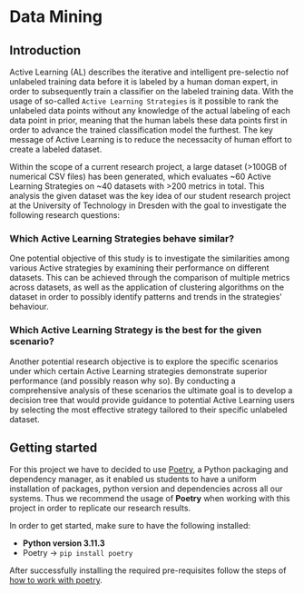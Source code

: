 # Data Mining

## Introduction

Active Learning (AL) describes the iterative and intelligent pre-selectio nof unlabeled training data before it is labeled by a human doman expert, in order to subsequently train a classifier on the labeled training data. With the usage of so-called `Active Learning Strategies` is it possible to rank the unlabeled data points without any knowledge of the actual labeling of each data point in prior, meaning that the human labels these data points first in order to advance the trained classification model the furthest. The key message of Active Learning is to reduce the necessacity of human effort to create a labeled dataset.

Within the scope of a current research project, a large dataset (>100GB of numerical CSV files) has been generated, which evaluates ~60 Active Learning Strategies on ~40 datasets with >200 metrics in total. This analysis the given dataset was the key idea of our student research project at the University of Technology in Dresden with the goal to investigate the following research questions:

### Which Active Learning Strategies behave similar?

One potential objective of this study is to investigate the similarities among various Active strategies by examining their performance on different datasets. This can be achieved through the comparison of multiple metrics across datasets, as well as the application of clustering algorithms on the dataset in order to possibly identify patterns and trends in the strategies' behaviour.

### Which Active Learning Strategy is the best for the given scenario?

Another potential research objective is to explore the specific scenarios under which certain Active Learning strategies demonstrate superior performance (and possibly reason why so). By conducting a comprehensive analysis of these scenarios the ultimate goal is to develop a decision tree that would provide guidance to potential Active Learning users by selecting the most effective strategy tailored to their specific unlabeled dataset.

## Getting started

For this project we have to decided to use [Poetry](https://github.com/python-poetry/poetry), a Python packaging and dependency manager, as it enabled us students to have a uniform installation of packages, python version and dependencies across all our systems. Thus we recommend the usage of **Poetry** when working with this project in order to replicate our research results.

In order to get started, make sure to have the following installed:

- **Python version 3.11.3**
- Poetry $\rightarrow$ `pip install poetry`

After successfully installing the required pre-requisites follow the steps of [how to work with poetry](./poetry.md).
